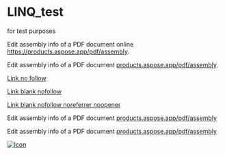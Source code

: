 # LINQ_test
for test purposes

Edit assembly info of a PDF document online https://products.aspose.app/pdf/assembly.

Edit assembly info of a PDF document [products.aspose.app/pdf/assembly](https://products.aspose.app/pdf/assembly).

<p><a href="/" rel="nofollow">Link no follow</a></p>
<p><a href="/" target="_blank" rel="noopener noreferrer">Link blank nofollow</a></p>
<p><a href="/" target="_blank" rel="noopener noreferrer">Link blank nofollow noreferrer noopener</a></p>

<p>Edit assembly info of a PDF document <a href="/" target="https://products.aspose.app/pdf/assembly" rel="noopener noreferrer">products.aspose.app/pdf/assembly</a></p>

<p>Edit assembly info of a PDF document <a target="_blank" href="https://products.aspose.app/pdf/assembly" rel="noopener noreferrer">products.aspose.app/pdf/assembly</a></p>

<p><a target="_blank" rel="noopener noreferrer" href="/codemonauts/craft-redactor-nofollow/blob/master/resources/nofollow.png"><img src="/codemonauts/craft-redactor-nofollow/raw/master/resources/nofollow.png" alt="Icon" style="max-width:100%;"></a></p>
